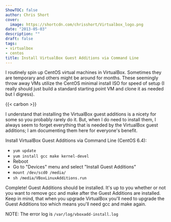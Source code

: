```yaml
---
ShowTOC: false
author: Chris Short
cover:
  image: https://shortcdn.com/chrisshort/Virtualbox_logo.png
date: "2013-05-03"
description: ""
draft: false
tags:
- virtualbox
- centos
title: Install VirtualBox Guest Additions via Command Line
---
```


I routinely spin up CentOS virtual machines in VirtualBox. Sometimes they are temporary and others might be around for months. These seemingly throw away VMs utilize the CentOS minimal install ISO for speed of setup (I really should just build a standard starting point VM and clone it as needed but I digress).

{{< carbon >}}

I understand that installing the VirtualBox guest additions is a nicety for some so you probably rarely do it. But, when I do need to install them, I always seem to forget everything that is needed by the VirtualBox guest additions; I am documenting them here for everyone's benefit.

Install VirtualBox Guest Additions via Command Line (CentOS 6.4):

* `yum update`
* `yum install gcc make kernel-devel`
* Reboot
* Go to "Devices" menu and select "Install Guest Additions"
* `mount /dev/scd0 /media/`
* `sh /media/VBoxLinuxAdditions.run`

Complete! Guest Additions should be installed. It's up to you whether or not you want to remove gcc and make after the Guest Additions are installed. Keep in mind, that when you upgrade VirtualBox you'll need to upgrade the Guest Additions too which means you'll need gcc and make again.

NOTE: The error log is `/var/log/vboxadd-install.log`

